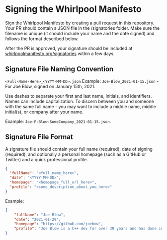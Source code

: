# Signing the Whirlpool Manifesto
Sign the [Whirlpool Manifesto](https://whirlpoolmanifesto.org) by creating a pull request in this repository. Your PR should contain a JSON file in the /signatories folder. Make sure the filename is unique (it should include your name and the date signed) and follows the format described below.

After the PR is approved, your signature should be included at [whirlpoolmanifesto.org/signatories](whirlpoolmanifesto.org/signatories) within a few days. 

## Signature File Naming Convention

`<Full-Name-Here>_<YYYY-MM-DD>.json`
Example: `Joe-Blow_2021-01-15.json` - For Joe Blow, signed on January 15th, 2021.

Use dashes to separate your first and last name, initials, and identifiers. Names can include capitalization.
To discern between you and someone with the same full name - you may want to include a middle name, middle initial(s), or company after your name.

Example: `Joe-F-Blow-SomeCompany_2021-01-15.json`.

## Signature File Format

A signature file should contain your full name (required), date of signing (required), and optionally a personal homepage (such as a GitHub or Twitter) and a quick professional profile.

```JSON
{
  "fullName": "<full_name_here>",
  "date": "<YYYY-MM-DD>",
  "homepage": "<homepage_full_url_here>",
  "profile": "<some_description_about_you_here>"
}
```

Example:
```JSON
{
    "fullName": "Joe Blow",
    "date": "2021-01-29",
    "homepage": "https://github.com/joebow",
    "profile": "Joe Blow is a C++ dev for over 30 years and has done incredible work..."
}
